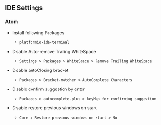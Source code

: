## IDE Settings






### Atom   
* Install following Packages
    * `platformio-ide-terminal`

* Disable Auto-remove Trailing WhiteSpace   
  * `Settings > Packages > WhiteSpace > Remove Trailing WhiteSpace`

* Disable autoClosing bracket  
    * `Packages > Bracket-matcher > AutoComplete Characters`

* Disable confirm suggestion by enter  
    * `Packages > autocomplete-plus > keyMap for confirming suggestion`

* Disable restore previous windows on start  
    * `Core > Restore previous windows on start > No`
